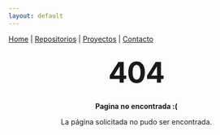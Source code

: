 ```yaml
---
layout: default
---
```


[Home](index.md) | [Repositorios](repositorios) | [Proyectos](proyectos) | [Contacto](contacto)

<style type="text/css" media="screen">
  .container {
    margin: 10px auto;
    max-width: 600px;
    text-align: center;
  }
  h1 {
    margin: 30px 0;
    font-size: 4em;
    line-height: 1;
    letter-spacing: -1px;
  }
</style>

<div class="container">
  <title>404 not found</title>
  <h1>404</h1>

  <p><strong>Pagina no encontrada :(</strong></p>
  <p>La página solicitada no pudo ser encontrada.</p>
</div>
